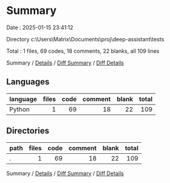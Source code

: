 # Summary

Date : 2025-01-15 23:41:12

Directory c:\\Users\\Matrix\\Documents\\proj\\deep-assistant\\tests

Total : 1 files,  69 codes, 18 comments, 22 blanks, all 109 lines

Summary / [Details](details.md) / [Diff Summary](diff.md) / [Diff Details](diff-details.md)

## Languages
| language | files | code | comment | blank | total |
| :--- | ---: | ---: | ---: | ---: | ---: |
| Python | 1 | 69 | 18 | 22 | 109 |

## Directories
| path | files | code | comment | blank | total |
| :--- | ---: | ---: | ---: | ---: | ---: |
| . | 1 | 69 | 18 | 22 | 109 |

Summary / [Details](details.md) / [Diff Summary](diff.md) / [Diff Details](diff-details.md)
